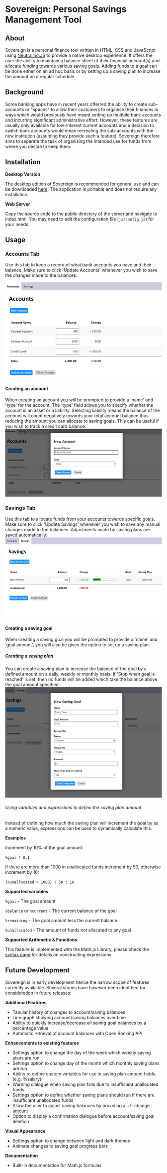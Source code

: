 # Sovereign: Personal Savings Management Tool
## About
Sovereign is a personal finance tool written in HTML, CSS and JavaScript using [Neutralino.JS](https://github.com/neutralinojs/neutralinojs) to provide a native desktop experience.
It offers the user the ability to maintain a balance sheet of their financial account(s) and allocate funding towards various saving goals. Adding funds to a goal can be done either on an ad hoc basis or by setting up a saving plan to increase the amount on a regular schedule.

## Background
Some banking apps have in recent years offerred the ability to create sub-accounts or "spaces" to allow their customers to organise their finances in ways which would previously have meant setting up multiple bank accounts and incurring significant administrative effort. However, these features are usually only available for low-interest current accounts and a decision to switch bank accounts would mean recreating the sub-accounts with the new institution (assuming they provide such a feature).  Sovereign therefore aims to separate the task of organising the intended use for funds from where you decide to keep them.

## Installation

**Desktop Version**

The desktop edition of Sovereign is recommended for general use and can be downloaded [here](DownloadLINK). The application is portable and does not require any installation.

**Web Server**

Copy the source code to the public directory of the server and navigate to index.html. You may need to edit the configuration file (`js/config.js`) for your needs.

## Usage

### Accounts Tab
Use this tab to keep a record of what bank accounts you have and their balance. Make sure to click 'Update Accounts' whenever you wish to save the changes made to the balances.



![Accounts](img/accounts.jpg)

#### Creating an account
When creating an account you will be prompted to provide a 'name' and 'type' for the account.
The 'type' field allows you to specify whether the account is an asset or a liability. Selecting liability means the balance of the account will count negatively towards your total account balance thus reducing the amount you can allocate to saving goals. This can be useful if you wish to track a credit card balance.
![Accounts](img/new-account.jpg)


### Savings Tab
Use this tab to allocate funds from your accounts towards specific goals. Make sure to click 'Update Savings' whenever you wish to save any manual changes made to the balances. Adjustments made by saving plans are saved automatically.
![Accounts](img/savings.jpg)

#### Creating a saving goal
When creating a saving goal you will be prompted to provide a 'name' and 'goal amount', you will also be given the option to set up a saving plan.

##### Creating a saving plan
You can create a saving plan to increase the balance of the goal by a defined amount on a daily, weekly or monthly basis. If 'Stop when goal is reached' is set, then no funds will be added which take the balance above the goal amount specified.
![Accounts](img/new-sg.jpg)

###### Using variables and expressions to define the saving plan amount
Instead of defining how much the saving plan will increment the goal by as a numeric value, expressions can be used to dynamically calculate this.

**Examples**

Increment by 10% of the goal amount:

`%goal * 0.1` 

If there are more than 1000 in unallocated funds increment by 50, otherwise increment by 10:

`(%unallocated > 1000) ? 50 : 10`


**Supported variables**

`%goal` - The goal amount

`%balance` or `%current` - The current balance of the goal

`%remaining` - The goal amount less the current balance

`%unallocated` - The amount of funds not allocated to any goal


**Supported Arithmetic & Functions**

This feature is implemented with the Math.js Library, please check the [syntax page](https://mathjs.org/docs/expressions/syntax.html) for details on constructing expressions




## Future Development
Sovereign is in early development hence the narrow scope of features currently availalble. Several stories have however been identified for consideration in future releases:

**Additional Features**
- Tabular history of changes to account/saving balances
- Line graph showing account/saving balances over time
- Ability to quickly increase/decrease all saving goal balances by a percentage value
- Automatic retrieval of account balances with Open Banking API

**Enhancements to existing features**
- Settings option to change the day of the week which weekly saving plans are run
- Settings option to change day of the month which monthly saving plans are run
- Ability to define custom variables for use in saving plan amount fields. (e.g. %salary)
- Warning dialogue when saving plan fails due to insufficient unallocated funds
- Settings option to define whether saving plans should run if there are insufficient unallocated funds
- Allow the user to adjust saving balances by providing a +/- change amount
- Option to display a confirmation dialogue before account/saving goal deletion

**Visual Appearance**

- Settings option to change between light and dark themes
- Animate changes to saving goal progress bars

**Documentation**

- Built-in documentation for Math.js formulas